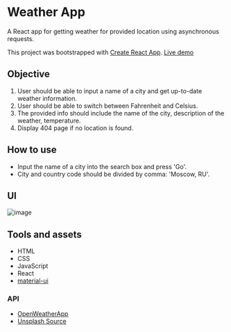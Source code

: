 # Weather App

A React app for getting weather for provided location using asynchronous requests.

This project was bootstrapped with [Create React App](https://github.com/facebook/create-react-app).
[Live demo](https://lenachestnut.github.io/weather-app/)

## Objective

1. User should be able to input a name of a city and get up-to-date weather information.
2. User should be able to switch between Fahrenheit and Celsius.
3. The provided info should include the name of the city, description of the weather, temperature.
4. Display 404 page if no location is found.

## How to use

-   Input the name of a city into the search box and press 'Go'.
-   City and country code should be divided by comma: 'Moscow, RU'.

## UI

![image](https://user-images.githubusercontent.com/29921988/94367559-2817e780-00e8-11eb-8045-0015e24c27a2.png)

## Tools and assets

-   HTML
-   CSS
-   JavaScript
-   React
-   [material-ui](https://material-ui.com/)

### API

-   [OpenWeatherApp](https://openweathermap.org/)
-   [Unsplash Source](https://source.unsplash.com/)
